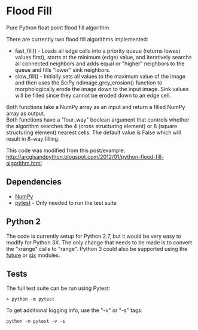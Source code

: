 # Flood Fill

Pure Python float point flood fill algorithm.  

There are currently two flood fill algorithms implemented:  
* fast_fill() - Loads all edge cells into a priority queue (returns lowest values first), starts at the minimum (edge) value, and iteratively searchs all connected neighbors and adds equal or "higher" neighbors to the queue and fills "lower" sink neighbors.
* slow_fill() - Initially sets all values to the maximum value of the image and then uses the SciPy ndimage.grey_erosion() function to morphologically erode the image down to the input image.  Sink values will be filled since they cannot be eroded down to an edge cell.

Both functions take a NumPy array as an input and return a filled NumPy array as output.  
Both functions have a "four_way" boolean argument that controls whether the algorithm searches the 4 (cross structuring element) or 8 (square structuring element) nearest cells.  The default value is False which will result in 8-way filling.

This code was modified from this post/example:  
    http://arcgisandpython.blogspot.com/2012/01/python-flood-fill-algorithm.html

## Dependencies
* [NumPy](http://www.numpy.org/)  
* [pytest](http://doc.pytest.org/en/latest/) - Only needed to run the test suite

## Python 2
The code is currently setup for Python 2.7, but it would be very easy to modify for Python 3X.  The only change that needs to be made is to convert the "xrange" calls to "range".  Python 3 could also be supported using the [future](http://python-future.org/) or [six](https://pythonhosted.org/six/) modules.

## Tests

The full test suite can be run using Pytest:

```
> python -m pytest
```

To get additional logging info, use the "-v" or "-s" tags:
```
python -m pytest -v -s
```
